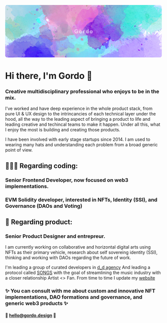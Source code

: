 ![Gordo](./background_base.png)

# Hi there, I'm Gordo 🦄

### Creative <b>multidisciplinary</b> professional who enjoys to be in the mix. 
I've worked and have deep experience in the whole product stack, from pure UI & UX design to the intrincancies of each technical layer under the hood, all the way to the leading aspect of bringing a product to life and leading creative and techincal teams to make it happen. Under all this, what I enjoy the most is building and creating those products.

I have been involved with early stage startups since 2014. 
I am used to wearing many hats and understanding each problem from a broad generic point of view.

## 🧑‍💻📱 Regarding coding:
### Senior Frontend Developer, now focused on web3 implementations.
### EVM Solidity developer, interested in NFTs, Identity (SSI), and Governance (DAOs and Voting)

## 🔮 Regarding product:
### Senior Product Designer and entrepreur.


I am currently working on collaborative and horizontal digital arts using NFTs as their primary vehicle, research about self sovereing identity (SSI), thinking and working with DAOs regarding the future of work.

I'm leading a group of curated developers in [d_d agency](https://agency.developerdao.com/)
And leading a protocol called [SONGS](https://songs-tools.com) with the goal of streamlining the music industry with a closer relationship Artist <> Fan. 
From time to time I update my [website](https://gordo.design)

### ✨ You can consult with me about custom and innovative NFT implementations, DAO formations and governance, and generic web3 products ✨
#### 📩 hello@gordo.design 📩
